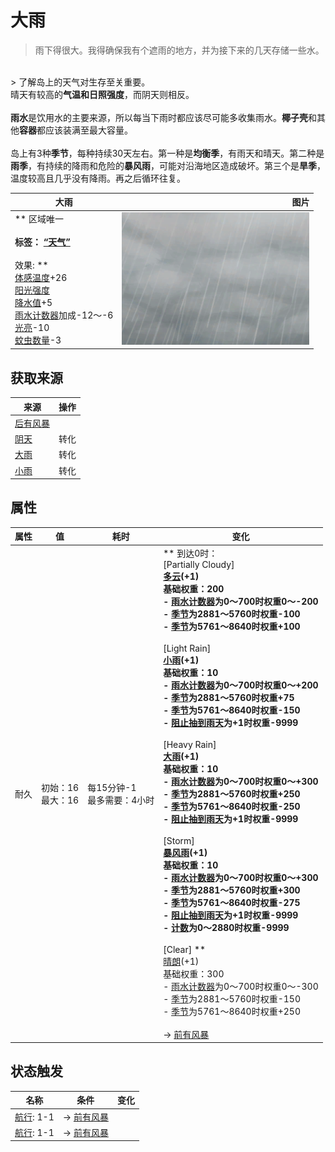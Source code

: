 # 大雨  
> 雨下得很大。我得确保我有个遮雨的地方，并为接下来的几天存储一些水。  
<br>  
> 了解岛上的天气对生存至关重要。<br>晴天有较高的<b>气温和日照强度</b>，而阴天则相反。<br><br><b>雨水</b>是饮用水的主要来源，所以每当下雨时都应该尽可能多收集雨水。<b>椰子壳</b>和其他<b>容器</b>都应该装满至最大容量。<br><br>岛上有3种<b>季节</b>，每种持续30天左右。第一种是<b>均衡季</b>，有雨天和晴天。第二种是<b>雨季</b>，有持续的降雨和危险的<b>暴风雨</b>，可能对沿海地区造成破坏。第三个是<b>旱季</b>，温度较高且几乎没有降雨。再之后循环往复。  
  
  大雨  |   图片   
 ----  |  ----:   
 ** 区域唯一 **<br><br>**标签：**	[“天气”](tag_Weather.md)<br><br>** 效果: **<br>[体感温度](TemperaturePerceived.md)+26<br>[阳光强度](SunStrength.md)<br>[降水值](RainValue.md)+5<br>[雨水计数器](RainCounter.md)加成-12～-6<br>[光亮](Light.md)-10<br>[蚊虫数量](BugPopulation.md)-3  |  <img decoding="async" src="Sprite/WeatherHeavyRain_0.png" href="a.md" style="max-width:300px;max-height:300px;">   
  
## 获取来源  
来源  |  操作  
----  |  ----  
[后有风暴](OpenSea_StormBehind.md)  |    
[阴天](TropicalIsland_Cloudy.md)  |  转化  
[大雨](TropicalIsland_HeavyRain.md)  |  转化  
[小雨](TropicalIsland_LightRain.md)  |  转化  
## 属性   
属性  |  值  |  耗时  |  变化  
----  |  ----  |  ----  |  ----  
耐久  |  初始：16<br>最大：16  |  每15分钟-1<br>最多需要：4小时  |  ** 到达0时： **<br>** [Partially Cloudy] **<br>  [多云](TropicalIsland_PartiallyCloudy.md)(+1)<br>基础权重：200<br>- [雨水计数器](RainCounter.md)为0～700时权重0～-200<br>- [季节](Seasons.md)为2881～5760时权重-100<br>- [季节](Seasons.md)为5761～8640时权重+100<br><br>** [Light Rain] **<br>  [小雨](TropicalIsland_LightRain.md)(+1)<br>基础权重：10<br>- [雨水计数器](RainCounter.md)为0～700时权重0～+200<br>- [季节](Seasons.md)为2881～5760时权重+75<br>- [季节](Seasons.md)为5761～8640时权重-150<br>- [阻止抽到雨天](RainKiller.md)为+1时权重-9999<br><br>** [Heavy Rain] **<br>  [大雨](TropicalIsland_HeavyRain.md)(+1)<br>基础权重：10<br>- [雨水计数器](RainCounter.md)为0～700时权重0～+300<br>- [季节](Seasons.md)为2881～5760时权重+250<br>- [季节](Seasons.md)为5761～8640时权重-250<br>- [阻止抽到雨天](RainKiller.md)为+1时权重-9999<br><br>** [Storm] **<br>  [暴风雨](TropicalIsland_Storm.md)(+1)<br>基础权重：10<br>- [雨水计数器](RainCounter.md)为0～700时权重0～+300<br>- [季节](Seasons.md)为2881～5760时权重+300<br>- [季节](Seasons.md)为5761～8640时权重-275<br>- [阻止抽到雨天](RainKiller.md)为+1时权重-9999<br>- [计数](Counter.md)为0～2880时权重-9999<br><br>** [Clear] **<br>  [晴朗](TropicalIsland_Clear.md)(+1)<br>基础权重：300<br>- [雨水计数器](RainCounter.md)为0～700时权重0～-300<br>- [季节](Seasons.md)为2881～5760时权重-150<br>- [季节](Seasons.md)为5761～8640时权重+250<br><br>→ [前有风暴](OpenSea_StormFront.md)  
## 状态触发  
名称  |  条件  |  变化  
----  |  ----  |  ----  
  |  [航行](Sailed.md): 1-1  |  → [前有风暴](OpenSea_StormFront.md)  
  |  [航行](Sailed.md): 1-1  |  → [前有风暴](OpenSea_StormFront.md)  
